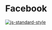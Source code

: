# Facebook
[![js-standard-style](https://img.shields.io/badge/code%20style-standard-brightgreen.svg?style=flat)](https://github.com/feross/standard)